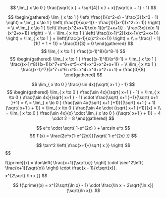 

$$
\lim_{ x \to 0 } \frac{\sqrt{ x } + \sqrt[4]{ x } + x}{\sqrt{ x + 1} - 1}  
$$

$$
\begin{gathered}
\lim_{ x \to 1 } \left( \frac{1}{x^2-x} - \frac{3}{x^3 - 1} \right)  = \lim_{ x \to 1 } \left( \frac{1}{x(x-1)} - \frac{1}{(x-1)(x^2+x+1)} \right) =  \\
=\lim_{ x \to 1 } \left( \frac{x^2+x+1}{x(x-1)(x^2+x+1)} - \frac{3x}{x(x-1)(x^2+x+1)} \right) = \\
= \lim_{ x \to 1 } \left( \frac{(x-1)^2}{x(x-1)(x^2+x+1)} \right) = \lim_{ x \to 1 } = \left(\frac{x-1}{x(x^2+x+1)} \right)  = \\
= \frac{1 - 1}{1(1 + 1 + 1)} = \frac{0}{3} = 0
\end{gathered}
$$
$$
\lim_{ x \to 1 } \frac{(x-1)^8}{x^8-1}
$$
$$
\begin{gathered}
\lim_{ x \to 1 } \frac{(x-1)^8}{x^8-1} = \lim_{ x \to 1 } \frac{(x-1)^8}{(x-1)(x^7+x^6+x^5+x^4+x^3+x^2+x+1)} = \\
\lim_{ x \to 1 } \frac{(x-1)^7}{x^7+x^6+x^5+x^4+x^3+x^2+x+1}  = \frac{0}{8}
\end{gathered}
$$

$$
\lim_{ x \to 0 } \frac{\sin 4x}{\sqrt{ x+1 } - 1} 
$$
$$
\begin{gathered}
\lim_{ x \to 0 } \frac{\sin 4x}{\sqrt{ x+1 } - 1}  = \lim_{ x \to 0 } \frac{\sin 4x}{\sqrt{ x+1 } - 1} \cdot \frac{\sqrt{ x+1 }+1}{\sqrt{ x+1 }+1} = \\
= \lim_{ x \to 0 } \frac{\sin 4x(\sqrt{ x+1 }+1)}{(\sqrt{ x+1 } + 1)(\sqrt{ x+1 } + 1)} = \lim_{ x \to 0 } \frac{\sin 4x \cdot (\sqrt{ x+1 }+1)}{x} = \\
= \lim_{ x \to 0 } \frac{\sin 4x}{x} \cdot \lim_{ x \to 0 } {(\sqrt{ x+1 } + 1)} = 4 \cdot 2 = 8
\end{gathered}
$$

$$
e^x \cdot \sqrt{ 1-e^{2x} } + \arcsin e^x
$$
$$
f'(x) = \frac{2e^x(1-e^{2x})}{\sqrt{ 1-e^{2x} }}
$$

$$
\tan^2 \left( \frac{x+1}{\sqrt{ x }} \right)
$$
$$
  

f{\prime}(x) = \tan\left( \frac{x+1}{\sqrt{x}} \right) \cdot \sec^2\left( \frac{x+1}{\sqrt{x}} \right) \cdot \frac{x - 1}{x\sqrt{x}}.
$$
$$
x^{2\sqrt{ \ln x }}
$$

$$
f{\prime}(x) = x^{2\sqrt{\ln x} - 1} \cdot \frac{\ln x + 2\sqrt{\ln x}}{\sqrt{\ln x}}.
$$

